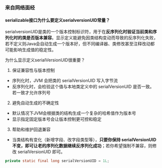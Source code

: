 ### 来自网络面经

#### serializable接口为什么要定义serialversionUID常量？

serialversionUID是类的一个版本控制标识符，用于在**反序列化时验证当前类和序列化时的类是否版本兼容**。显示定义能避免因类结构变动而导致的反序列化失败，若不定义则Java会自动生成一个版本好，但不同编译器、类修改甚至注释改动都可能影响生成值的稳定性。

为什么显示定义serialVersionUID很重要？
1. 保证兼容性与版本控制
- 序列化时，JVM 会把类的 serialVersionUID 写入字节流
- 反序列化时，会检验这个值与本地类定义中的 serialVersionUID 是否一致。若一致才允许序列号
2. 避免自动生成的不确定性
- 默认情况下JVM会根据类的结构生成一个复杂的哈希值作为版本号
- 显示指定固定版本号会让版本控制更可控和稳定
3. 帮助和维护回退兼容
- 当类结构有变化（新增字段、改字段类型等），**只要你保持 serialVersionUID 不变，即可让老的序列化数据继续反序列化成功**；若你希望强制不兼容，则修改 serialVersionUID 即可。

```java
private static final long serialVersionUID = 1L;
```